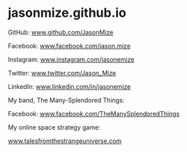 # jasonmize.github.io


GitHub: www.github.com/JasonMize

Facebook: www.facebook.com/jason.mize

Instagram: www.instagram.com/jasonemize 

Twitter: www.twitter.com/Jason_Mize 

LinkedIn: www.linkedin.com/in/jasonemize


My band, The Many-Splendored Things:

Facebook: www.facebook.com/TheManySplendoredThings


My online space strategy game:

www.talesfromthestrangeuniverse.com
